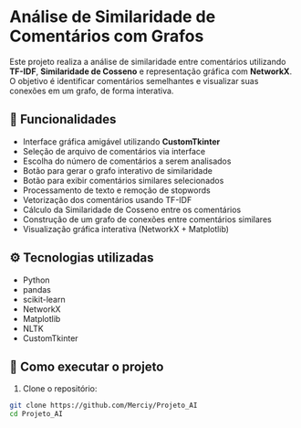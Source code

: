 # Análise de Similaridade de Comentários com Grafos

Este projeto realiza a análise de similaridade entre comentários utilizando **TF-IDF**, **Similaridade de Cosseno** e representação gráfica com **NetworkX**. O objetivo é identificar comentários semelhantes e visualizar suas conexões em um grafo, de forma interativa.

## 📌 Funcionalidades

- Interface gráfica amigável utilizando **CustomTkinter**
- Seleção de arquivo de comentários via interface
- Escolha do número de comentários a serem analisados
- Botão para gerar o grafo interativo de similaridade
- Botão para exibir comentários similares selecionados
- Processamento de texto e remoção de stopwords
- Vetorização dos comentários usando TF-IDF
- Cálculo da Similaridade de Cosseno entre os comentários
- Construção de um grafo de conexões entre comentários similares
- Visualização gráfica interativa (NetworkX + Matplotlib)

## ⚙️ Tecnologias utilizadas

- Python
- pandas
- scikit-learn
- NetworkX
- Matplotlib
- NLTK
- CustomTkinter

## 🚀 Como executar o projeto

1. Clone o repositório:

```bash
git clone https://github.com/Merciy/Projeto_AI
cd Projeto_AI
